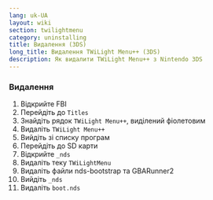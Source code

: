 ```yaml
---
lang: uk-UA
layout: wiki
section: twilightmenu
category: uninstalling
title: Видалення (3DS)
long_title: Видалення TWiLight Menu++ (3DS)
description: Як видалити TWiLight Menu++ з Nintendo 3DS
---
```


### Видалення
1. Відкрийте FBI
1. Перейдіть до `Titles`
1. Знайдіть рядок `TWiLight Menu++`, виділений фіолетовим
1. Видаліть `TWiLight Menu++`
1. Вийдіть зі списку програм
1. Перейдіть до SD карти
1. Відкрийте `_nds`
1. Видаліть теку `TWiLightMenu`
1. Видаліть файли nds-bootstrap та GBARunner2
1. Вийдіть `_nds`
1. Видаліть `boot.nds`
